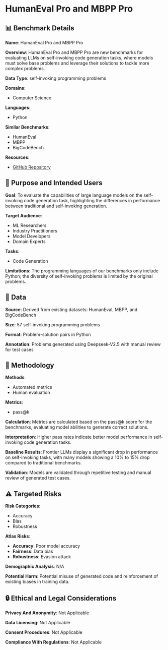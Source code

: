 # HumanEval Pro and MBPP Pro

## 📊 Benchmark Details

**Name**: HumanEval Pro and MBPP Pro

**Overview**: HumanEval Pro and MBPP Pro are new benchmarks for evaluating LLMs on self-invoking code generation tasks, where models must solve base problems and leverage their solutions to tackle more complex problems.

**Data Type**: self-invoking programming problems

**Domains**:
- Computer Science

**Languages**:
- Python

**Similar Benchmarks**:
- HumanEval
- MBPP
- BigCodeBench

**Resources**:
- [GitHub Repository](https://github.com/CodeEval-Pro/CodeEval-Pro)

## 🎯 Purpose and Intended Users

**Goal**: To evaluate the capabilities of large language models on the self-invoking code generation task, highlighting the differences in performance between traditional and self-invoking generation.

**Target Audience**:
- ML Researchers
- Industry Practitioners
- Model Developers
- Domain Experts

**Tasks**:
- Code Generation

**Limitations**: The programming languages of our benchmarks only include Python; the diversity of self-invoking problems is limited by the original problems.

## 💾 Data

**Source**: Derived from existing datasets: HumanEval, MBPP, and BigCodeBench

**Size**: 57 self-invoking programming problems

**Format**: Problem-solution pairs in Python

**Annotation**: Problems generated using Deepseek-V2.5 with manual review for test cases

## 🔬 Methodology

**Methods**:
- Automated metrics
- Human evaluation

**Metrics**:
- pass@k

**Calculation**: Metrics are calculated based on the pass@k score for the benchmarks, evaluating model abilities to generate correct solutions.

**Interpretation**: Higher pass rates indicate better model performance in self-invoking code generation tasks.

**Baseline Results**: Frontier LLMs display a significant drop in performance on self-invoking tasks, with many models showing a 10% to 15% drop compared to traditional benchmarks.

**Validation**: Models are validated through repetitive testing and manual review of generated test cases.

## ⚠️ Targeted Risks

**Risk Categories**:
- Accuracy
- Bias
- Robustness

**Atlas Risks**:
- **Accuracy**: Poor model accuracy
- **Fairness**: Data bias
- **Robustness**: Evasion attack

**Demographic Analysis**: N/A

**Potential Harm**: Potential misuse of generated code and reinforcement of existing biases in training data.

## 🔒 Ethical and Legal Considerations

**Privacy And Anonymity**: Not Applicable

**Data Licensing**: Not Applicable

**Consent Procedures**: Not Applicable

**Compliance With Regulations**: Not Applicable
